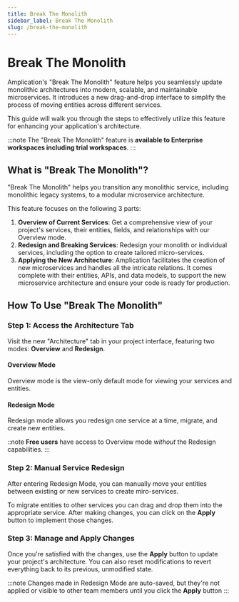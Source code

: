 ```yaml
---
title: Break The Monolith
sidebar_label: Break The Monolith
slug: /break-the-monolith
---
```


# Break The Monolith

Amplication's "Break The Monolith" feature helps you seamlessly update monolithic architectures into modern, scalable, and maintainable microservices. It introduces a new drag-and-drop interface to simplify the process of moving entities across different services.

This guide will walk you through the steps to effectively utilize this feature for enhancing your application's architecture.

:::note
The "Break The Monolith" feature is **available to Enterprise workspaces including trial workspaces**.
:::

## What is "Break The Monolith"?

"Break The Monolith" helps you transition any monolithic service, including monolithic legacy systems, to a modular microservice architecture. <!-- It allows for both manual and AI-driven restructuring of services. -->

This feature focuses on the following 3 parts:

1. **Overview of Current Services**: Get a comprehensive view of your project's services, their entities, fields, and relationships with our Overview mode.
2. **Redesign and Breaking Services**: <!-- Manually or with AI assistance, r-->Redesign your monolith or individual services, including the option to create tailored micro-services.
3. **Applying the New Architecture**: Amplication facilitates the creation of new microservices and handles all the intricate relations. It comes complete with their entities, APIs, and data models, to support the new microservice architecture and ensure your code is ready for production.

## How To Use "Break The Monolith"

### Step 1: Access the Architecture Tab

Visit the new "Architecture" tab in your project interface, featuring two modes: **Overview** and **Redesign**.

#### Overview Mode

Overview mode is the view-only default mode for viewing your services and entities.

#### Redesign Mode

Redesign mode allows you redesign one service at a time, migrate, and create new entities.

::note
**Free users** have access to Overview mode _without_ the Redesign capabilities.
:::

### Step 2: Manual Service Redesign

After entering Redesign Mode, you can manually move your entities between existing or new services to create miro-services.

To migrate entities to other services you can drag and drop them into the appropriate service. After making changes, you can click on the **Apply** button to implement those changes.

<!--
### Step 3: Utilize AI for Smart Architecture Suggestions (Optional)

The "Break the Monolith" button, available in the Project and Service Overview screens, triggers AI analysis to suggest an efficient new microservice architecture, including service distribution and entity organization. Review the AI's recommendations before making any changes.

:::note
**This feature uses LLMs to analyze and suggest ideal microservices structures**. It requires sharing details of your entities and fields with LLMs for analysis. We ensure the highest privacy standards and use your data only to improve your project's architecture.
:::
-->

<!--
### Step 4: Manage and Apply Changes
-->

### Step 3: Manage and Apply Changes

Once you're satisfied with the changes, use the **Apply** button to update your project's architecture. You can also reset modifications to revert everything back to its previous, unmodified state.

:::note
Changes made in Redesign Mode are auto-saved, but they're not applied or visible to other team members until you click the **Apply** button
:::

<!-- 
## Explore "Break The Monolith" in Our Interactive Sandbox

"Break The Monolith" can also be explored in a sandbox environment on Amplication's website. This environment lets you experience the feature before applying it to your services. You can experiment with a set of predefined entities and open-source repositories structured as monoliths.
-->